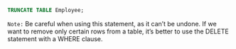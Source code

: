 ```sql
TRUNCATE TABLE Employee;
```

`Note:` Be careful when using this statement, as it can’t be undone. If we want to remove only certain rows from a table, it’s better to use the DELETE statement with a WHERE clause.